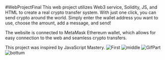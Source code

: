 #WebProjectFinal
This web project utilizes Web3 service, Solidity, JS, and HTML to create a real crypto transfer system.
With just one click, you can send crypto around the world. Simply enter the wallet address you want to use,
choose the amount, add a message, and send!

The website is connected to MetaMask Ethereum wallet, which allows for easy connection to the web and seamless crypto transfers.

This project was inspired by JavaScript Mastery.
![First](https://github.com/OfekElalouf/WebProjectFinal/assets/127011763/62d5e05c-9075-4761-ac59-26558b9a2065)
![middle](https://github.com/OfekElalouf/WebProjectFinal/assets/127011763/390195eb-4138-47ab-b5a8-c11a358784d3)
![GifPart](https://github.com/OfekElalouf/WebProjectFinal/assets/127011763/fc75ff25-1524-4608-a1ea-319900340868)
![bottum](https://github.com/OfekElalouf/WebProjectFinal/assets/127011763/d021fbcd-ab25-4740-8310-381800c79b08)
